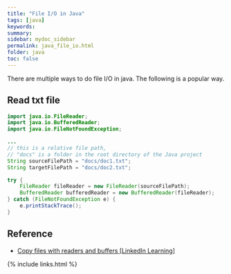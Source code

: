 ```yaml
---
title: "File I/O in Java"
tags: [java]
keywords:
summary:
sidebar: mydoc_sidebar
permalink: java_file_io.html
folder: java
toc: false
---
```

There are multiple ways to do file I/O in java. The following is a popular way.

## Read txt file
```java
import java.io.FileReader;
import java.io.BufferedReader;
import java.io.FileNotFoundException;

...
// this is a relative file path,
// "docs" is a folder in the root directory of the Java project
String sourceFilePath = "docs/doc1.txt";
String targetFilePath = "docs/doc2.txt";

try {
    FileReader fileReader = new FileReader(sourceFilePath);
    BufferedReader bufferedReader = new BufferedReader(fileReader);
} catch (FileNotFoundException e) {
    e.printStackTrace();
}
```

## Reference
* [Copy files with readers and buffers [LinkedIn Learning]](https://www.linkedin.com/learning/java-essential-training-objects-and-apis/copy-files-with-readers-and-buffers)


{% include links.html %}
